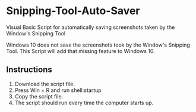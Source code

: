 # Snipping-Tool-Auto-Saver
Visual Basic Script for automatically saving screenshots taken by the Window's Snipping Tool

Windows 10 does not save the screenshots took by the Window's Snipping Tool. 
This Script will add that missing feature to Windows 10.

## Instructions
1. Download the script file.
2. Press Win + R and run shell:startup
3. Copy the script file.
4. The script should run every time the computer starts up.